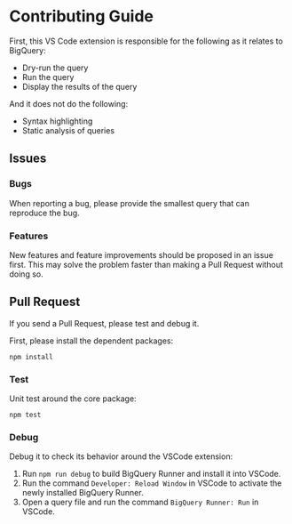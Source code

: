 # Contributing Guide

First, this VS Code extension is responsible for the following as it relates to BigQuery:

- Dry-run the query
- Run the query
- Display the results of the query

And it does not do the following:

- Syntax highlighting
- Static analysis of queries

## Issues

### Bugs

When reporting a bug, please provide the smallest query that can reproduce the bug.

### Features

New features and feature improvements should be proposed in an issue first. This may solve the problem faster than making a Pull Request without doing so.

## Pull Request

If you send a Pull Request, please test and debug it.

First, please install the dependent packages:

```
npm install
```

### Test

Unit test around the core package:

```
npm test
```

### Debug

Debug it to check its behavior around the VSCode extension:

1. Run `npm run debug` to build BigQuery Runner and install it into VSCode.
1. Run the command `Developer: Reload Window` in VSCode to activate the newly installed BigQuery Runner.
1. Open a query file and run the command `BigQuery Runner: Run` in VSCode.
